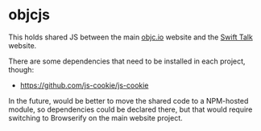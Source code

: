 # objcjs

This holds shared JS between the main [objc.io](https://www.objc.io) website and the [Swift Talk](https://talk.objc.io) website.

There are some dependencies that need to be installed in each project, though:

* https://github.com/js-cookie/js-cookie

In the future, would be better to move the shared code to a NPM-hosted module, so dependencies could be declared there, but that would require switching to Browserify on the main website project.
